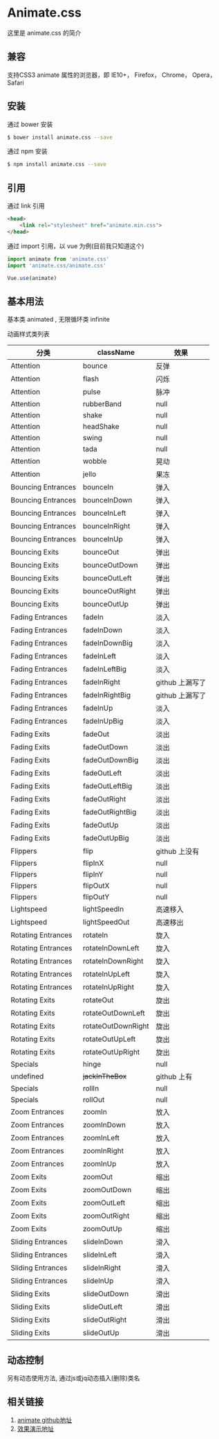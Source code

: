 # Animate.css

这里是 animate.css 的简介

## 兼容

支持CSS3 animate 属性的浏览器，即 IE10+， Firefox， Chrome， Opera， Safari

## 安装

通过 bower 安装

``` bash
$ bower install animate.css --save
```

通过 npm 安装

``` bash
$ npm install animate.css --save
```

## 引用

通过 link 引用

``` html
<head>
    <link rel="stylesheet" href="animate.min.css">
</head>
```

通过 import 引用，以 vue 为例(目前我只知道这个)

``` javascript
import animate from 'animate.css'
import 'animate.css/animate.css'

Vue.use(animate)
```

## 基本用法

基本类 animated , 无限循环类 infinite 

动画样式类列表

| 分类 | className | 效果 |
| --- | --- | --- |
| Attention | bounce | 反弹 |
| Attention | flash | 闪烁 |
| Attention | pulse | 脉冲 |
| Attention | rubberBand | null |
| Attention | shake | null |
| Attention | headShake | null |
| Attention | swing | null |
| Attention | tada | null |
| Attention | wobble | 晃动 |
| Attention | jello | 果冻 |
| Bouncing Entrances | bounceIn | 弹入 |
| Bouncing Entrances | bounceInDown | 弹入 |
| Bouncing Entrances | bounceInLeft | 弹入 |
| Bouncing Entrances | bounceInRight | 弹入 |
| Bouncing Entrances | bounceInUp | 弹入 |
| Bouncing Exits | bounceOut | 弹出 |
| Bouncing Exits | bounceOutDown | 弹出 |
| Bouncing Exits | bounceOutLeft | 弹出 |
| Bouncing Exits | bounceOutRight | 弹出 |
| Bouncing Exits | bounceOutUp | 弹出 |
| Fading Entrances | fadeIn | 淡入 |
| Fading Entrances | fadeInDown | 淡入 |
| Fading Entrances | fadeInDownBig | 淡入 |
| Fading Entrances | fadeInLeft | 淡入 |
| Fading Entrances | fadeInLeftBig | 淡入 |
| Fading Entrances | fadeInRight | github 上漏写了 |
| Fading Entrances | fadeInRightBig | github 上漏写了 |
| Fading Entrances | fadeInUp | 淡入 |
| Fading Entrances | fadeInUpBig | 淡入 |
| Fading Exits | fadeOut | 淡出 |
| Fading Exits | fadeOutDown | 淡出 |
| Fading Exits | fadeOutDownBig | 淡出 |
| Fading Exits | fadeOutLeft | 淡出 |
| Fading Exits | fadeOutLeftBig | 淡出 |
| Fading Exits | fadeOutRight | 淡出 |
| Fading Exits | fadeOutRightBig | 淡出 |
| Fading Exits | fadeOutUp | 淡出 |
| Fading Exits | fadeOutUpBig | 淡出 |
| Flippers | flip | github 上没有 |
| Flippers | flipInX | null |
| Flippers | flipInY | null |
| Flippers | flipOutX | null |
| Flippers | flipOutY | null |
| Lightspeed | lightSpeedIn | 高速移入 |
| Lightspeed | lightSpeedOut | 高速移出 |
| Rotating Entrances | rotateIn | 旋入 |
| Rotating Entrances | rotateInDownLeft | 旋入 |
| Rotating Entrances | rotateInDownRight | 旋入 |
| Rotating Entrances | rotateInUpLeft | 旋入 |
| Rotating Entrances | rotateInUpRight | 旋入 |
| Rotating Exits | rotateOut | 旋出 |
| Rotating Exits | rotateOutDownLeft | 旋出 |
| Rotating Exits | rotateOutDownRight | 旋出 |
| Rotating Exits | rotateOutUpLeft | 旋出 |
| Rotating Exits | rotateOutUpRight | 旋出 |
| Specials | hinge | null |
| undefined | ~~jackInTheBox~~ | github 上有 |
| Specials | rollIn | null |
| Specials | rollOut | null |
| Zoom Entrances | zoomIn | 放入 |
| Zoom Entrances | zoomInDown | 放入 |
| Zoom Entrances | zoomInLeft | 放入 |
| Zoom Entrances | zoomInRight | 放入 |
| Zoom Entrances | zoomInUp | 放入 |
| Zoom Exits | zoomOut | 缩出 |
| Zoom Exits | zoomOutDown | 缩出 |
| Zoom Exits | zoomOutLeft | 缩出 |
| Zoom Exits | zoomOutRight | 缩出 |
| Zoom Exits | zoomOutUp | 缩出 |
| Sliding Entrances | slideInDown | 滑入 |
| Sliding Entrances | slideInLeft | 滑入 |
| Sliding Entrances | slideInRight | 滑入 |
| Sliding Entrances | slideInUp | 滑入 |
| Sliding Exits | slideOutDown | 滑出 |
| Sliding Exits | slideOutLeft | 滑出 |
| Sliding Exits | slideOutRight | 滑出 |
| Sliding Exits | slideOutUp | 滑出 |

## 动态控制

另有动态使用方法, 通过js或jq动态插入(删除)类名

## 相关链接

1. [animate github地址](https://github.com/daneden/animate.css)
1. [效果演示地址](https://daneden.github.io/animate.css/)
